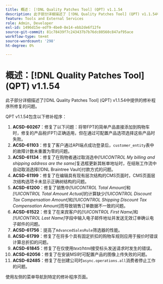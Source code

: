 ```yaml
---
title: 概述： [!DNL Quality Patches Tool] (QPT) v1.1.54
description: 此子部分详细描述了 [!DNL Quality Patches Tool] (QPT) v1.1.54中提供的修补程序所修复的问题。
feature: Tools and External Services
role: Admin, Developer
exl-id: 1496d15e-edf9-4be0-8e14-ebb2de6f12fe
source-git-commit: 81c78439f7c243437b7b76dc80560c847af95ace
workflow-type: tm+mt
source-wordcount: '298'
ht-degree: 0%

---
```


# 概述：[!DNL Quality Patches Tool] (QPT) v1.1.54

此子部分详细描述了[!DNL Quality Patches Tool] (QPT) v1.1.54中提供的修补程序所修复的问题。

QPT v1.1.54包含以下修补程序：

1. **ACSD-60267**：修复了以下问题：将带FPT的简单产品直接添加到购物车时，修复的产品税(FPT)正确适用，但在通过可配置产品选项选择这些产品时失败。
1. **ACSD-61103**：修复了客户通过API端点成功登录后，`customer_entity`表中的故障计数未重置为零的问题。
1. **ACSD-61134**：修复了在购物者通过取消选中&#x200B;*[!UICONTROL My billing and shipping address are the same]*&#x200B;复选框更新其帐单地址时，在结账工作流中自动取消选择[!DNL Braintree Vault]付款方式的问题。
1. **ACSD-61199**：修复了在编辑具有现有层次结构的CMS页面时，CMS页面层次结构选项卡未显示正确树结构的问题。
1. **ACSD-61200**：修复了销售中&#x200B;*[!UICONTROL Total Amount]*&#x200B;和&#x200B;*[!UICONTROL Total Amount Actual]*&#x200B;的计算缺少&#x200B;*[!UICONTROL Discount Tax Compensation Amount]*&#x200B;和&#x200B;*[!UICONTROL Shipping Discount Tax Compensation Amount]*&#x200B;而导致销售订单数据不一致的问题。
1. **ACSD-61522**：修复了在来宾客户的&#x200B;*[!UICONTROL First Name]*&#x200B;和&#x200B;*[!UICONTROL Last Name]*&#x200B;字段中输入电子邮件地址并发送无效订单确认电子邮件的问题。
1. **ACSD-61756**：提高了`AdvancedSalesRule`筛选器的性能。
1. **ACSD-61799**：修复了在将多个具有固定折扣的购物车规则应用于报价时错误计算总折扣的问题。
1. **ACSD-61845**：修复了在仅使用&#x200B;*text/html*&#x200B;接受标头发送请求时发生的错误。
1. **ACSD-62056**：修复了在安装MSI时可配置产品的图像上传失败的问题。
1. **ACSD-62485**：修复了在创建公司时`async.operations.all`消费者停止工作的问题。

使用左侧的菜单导航到特定的修补程序页面。
